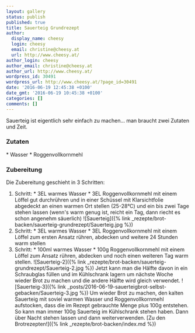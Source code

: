 ```yaml
---
layout: gallery
status: publish
published: true
title: Sauerteig Grundrezept
author:
  display_name: cheesy
  login: cheesy
  email: christine@cheesy.at
  url: http://www.cheesy.at/
author_login: cheesy
author_email: christine@cheesy.at
author_url: http://www.cheesy.at/
wordpress_id: 30491
wordpress_url: http://www.cheesy.at/?page_id=30491
date: '2016-06-19 12:45:38 +0100'
date_gmt: '2016-06-19 10:45:38 +0100'
categories: []
comments: []
---
```

Sauerteig ist eigentlich sehr einfach zu machen... man braucht zwei Zutaten und Zeit.
### Zutaten
\* Wasser
\* Roggenvollkornmehl
### Zubereitung
Die Zubereitung geschieht in 3 Schritten:
1. Schritt:
\* 3EL warmes Wasser
\* 3EL Roggenvollkornmehl
mit einem Löffel gut durchrühren und in einer Schüssel mit Klarsichtfolie abgedeckt an einen warmen Ort stellen (25-28°C) und ein bis zwei Tage stehen lassen (wenn's warm genug ist, reicht ein Tag, dann riecht es schon angenehm säuerlich)
![Sauerteig]({% link _rezepte/brot-backen/sauerteig-grundrezept/Sauerteig.jpg %})
2. Schritt:
\* 3EL warmes Wasser
\* 3EL Roggenvollkornmehl
mit einem Löffel zum ersten Ansatz rühren, abdecken und weitere 24 Stunden warm stellen
3. Schritt:
\* 100ml warmes Wasser
\* 100g Roggenvollkornmehl
mit einem Löffel zum Ansatz rühren, abdecken und noch einen weiteren Tag warm stellen.
![Sauerteig-2]({% link _rezepte/brot-backen/sauerteig-grundrezept/Sauerteig-2.jpg %})
Jetzt kann man die Hälfte davon in ein Schraubglas füllen und im Kühlschrank lagern um nächste Woche wieder Brot zu machen und die andere Hälfte wird gleich verwendet.
![Sauerteig-3]({% link _posts/2016-06-19-sauerteigbrot-selbst-gebacken/Sauerteig-3.jpg %})
Um wieder Brot zu machen, den kalten Sauerteig mit soviel warmen Wasser und Roggenvollkornmehl aufstocken, dass die im Rezept gebrauchte Menge plus 100g entstehen. So kann man immer 100g Sauerteig im Kühlschrank stehen haben. Dann über Nacht stehen lassen und dann weiterverwenden.
[Zu den Brotrezepten!]({% link _rezepte/brot-backen/index.md %})
